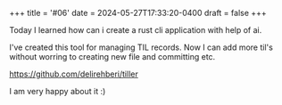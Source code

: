 +++
title = '#06'
date = 2024-05-27T17:33:20-0400
draft = false
+++
 
 Today I learned how can i create a rust cli application with help of ai. 

I've created this tool for managing TIL records. 
Now I can add more til's without worring to creating new file and committing etc.

https://github.com/delirehberi/tiller

I am very happy about it :)
